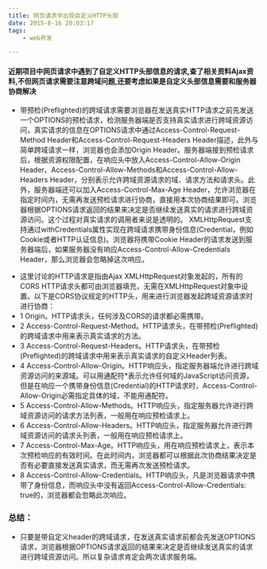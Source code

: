 ```yaml
---
title: 网页请求中出现自定义HTTP头部
date: 2015-8-16 20:03:17
tags:
    - web开发

---
```



#### 近期项目中网页请求中遇到了自定义HTTP头部信息的请求,查了相关资料Ajax资料,不但网页请求需要注意跨域问题,还要考虑如果是自定义头部信息需要和服务器协商解决

- 带预检(Preflighted)的跨域请求需要浏览器在发送真实HTTP请求之前先发送一个OPTIONS的预检请求，检测服务器端是否支持真实请求进行跨域资源访问，真实请求的信息在OPTIONS请求中通过Access-Control-Request-Method Header和Access-Control-Request-Headers Header描述，此外与简单跨域请求一样，浏览器也会添加Origin Header。服务器端接到预检请求后，根据资源权限配置，在响应头中放入Access-Control-Allow-Origin Header、Access-Control-Allow-Methods和Access-Control-Allow-Headers Header，分别表示允许跨域资源请求的域、请求方法和请求头。此外，服务器端还可以加入Access-Control-Max-Age Header，允许浏览器在指定时间内，无需再发送预检请求进行协商，直接用本次协商结果即可。浏览器根据OPTIONS请求返回的结果来决定是否继续发送真实的请求进行跨域资源访问。这个过程对真实请求的调用者来说是透明的。
XMLHttpRequest支持通过withCredentials属性实现在跨域请求携带身份信息(Credential，例如Cookie或者HTTP认证信息)。浏览器将携带Cookie Header的请求发送到服务器端后，如果服务器没有响应Access-Control-Allow-Credentials Header，那么浏览器会忽略掉这次响应。

<!--more-->

- 这里讨论的HTTP请求是指由Ajax XMLHttpRequest对象发起的，所有的CORS HTTP请求头都可由浏览器填充，无需在XMLHttpRequest对象中设置。以下是CORS协议规定的HTTP头，用来进行浏览器发起跨域资源请求时进行协商：
 - 1 Origin。HTTP请求头，任何涉及CORS的请求都必需携带。
 - 2 Access-Control-Request-Method。HTTP请求头，在带预检(Preflighted)的跨域请求中用来表示真实请求的方法。
 - 3 Access-Control-Request-Headers。HTTP请求头，在带预检(Preflighted)的跨域请求中用来表示真实请求的自定义Header列表。
 - 4 Access-Control-Allow-Origin。HTTP响应头，指定服务器端允许进行跨域资源访问的来源域。可以用通配符*表示允许任何域的JavaScript访问资源，但是在响应一个携带身份信息(Credential)的HTTP请求时，Access-Control-Allow-Origin必需指定具体的域，不能用通配符。
 - 5 Access-Control-Allow-Methods。HTTP响应头，指定服务器允许进行跨域资源访问的请求方法列表，一般用在响应预检请求上。
 - 6 Access-Control-Allow-Headers。HTTP响应头，指定服务器允许进行跨域资源访问的请求头列表，一般用在响应预检请求上。
 - 7 Access-Control-Max-Age。HTTP响应头，用在响应预检请求上，表示本次预检响应的有效时间。在此时间内，浏览器都可以根据此次协商结果决定是否有必要直接发送真实请求，而无需再次发送预检请求。
 - 8 Access-Control-Allow-Credentials。HTTP响应头，凡是浏览器请求中携带了身份信息，而响应头中没有返回Access-Control-Allow-Credentials: true的，浏览器都会忽略此次响应。

### 总结：
 - 只要是带自定义header的跨域请求，在发送真实请求前都会先发送OPTIONS请求，浏览器根据OPTIONS请求返回的结果来决定是否继续发送真实的请求进行跨域资源访问。所以复杂请求肯定会两次请求服务端。
 
